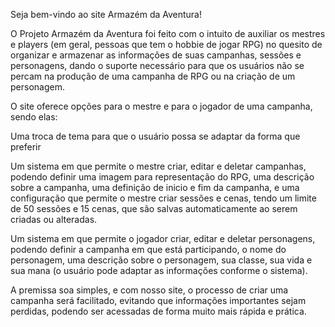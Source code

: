 Seja bem-vindo ao site Armazém da Aventura!

O Projeto Armazém da Aventura foi feito com o intuito de auxiliar os mestres e players (em geral, pessoas que tem o hobbie de jogar RPG) no quesito de organizar e armazenar as informações 
de suas campanhas, sessões e personagens, dando o suporte necessário para que os usuários não se percam na produção de uma campanha de RPG ou na criação de um personagem.

O site oferece opções para o mestre e para o jogador de uma campanha, sendo elas:

Uma troca de tema para que o usuário possa se adaptar da forma que preferir

Um sistema em que permite o mestre criar, editar e deletar campanhas, podendo definir uma imagem para representação do RPG, uma descrição sobre a campanha, uma definição de inicio e 
fim da campanha, e uma configuração que permite o mestre criar sessões e cenas, tendo um limite de 50 sessões e 15 cenas, que são salvas automaticamente ao serem criadas ou alteradas.

Um sistema em que permite o jogador criar, editar e deletar personagens, podendo definir a campanha em que está participando, o nome do personagem, uma descrição sobre o 
personagem, sua classe, sua vida e sua mana (o usuário pode adaptar as informações conforme o sistema).

A premissa soa simples, e com nosso site, o processo de criar uma campanha será facilitado, evitando que informações importantes sejam perdidas, podendo ser acessadas de forma muito
mais rápida e prática.
